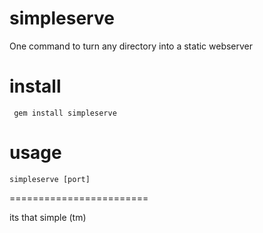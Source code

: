 simpleserve
===========

One command to turn any directory into a static webserver


# install

` gem install simpleserve`

# usage

`simpleserve [port]`



========================

its that simple (tm)
